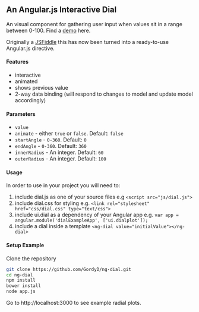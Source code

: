 ## An Angular.js Interactive Dial

An visual component for gathering user input when values sit in a range between 0-100.  Find a [demo](http://gordyd.github.io/dial.html) here.

Originally a [JSFiddle](http://jsfiddle.net/GordyD/1w8o28pa/8/) this has now been turned into a ready-to-use Angular.js directive.

#### Features

 - interactive
 - animated
 - shows previous value
 - 2-way data binding (will respond to changes to model and update model accordingly)

#### Parameters

 - `value` 
 - `animate` - either `true` or `false`. Default: `false`
 - `startAngle` - `0-360`. Default: `0`
 - `endAngle` - `0-360`. Default: `360`
 - `innerRadius` - An integer. Default: `60`
 - `outerRadius` - An integer. Default: `100`

#### Usage

In order to use in your project you will need to:

 1. include dial.js as one of your source files e.g `<script src="js/dial.js">`
 2. include dial.css for styling e.g. `<link rel="stylesheet" href="css/dial.css" type="text/css">`
 3. include ui.dial as a dependency of your Angular app e.g. `var app = angular.module('dialExampleApp', ['ui.dialplot']);`
 4. include a dial inside a template `<ng-dial value="initialValue"></ng-dial>`


#### Setup Example

Clone the repository

```bash
git clone https://github.com/GordyD/ng-dial.git
cd ng-dial
npm install
bower install
node app.js
```

Go to http://localhost:3000 to see example radial plots.

